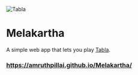 ![Tabla](https://i.imgur.com/GujxYEI.png)

# Melakartha

A simple web app that lets you play [Tabla](https://en.wikipedia.org/wiki/Tabla).

### https://amruthpillai.github.io/Melakartha/
